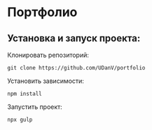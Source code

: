 # Портфолио

## Установка и запуск проекта:
Клонировать репозиторий:

    git clone https://github.com/UDanV/portfolio

Установить зависимости:

    npm install

Запустить проект:

    npx gulp
